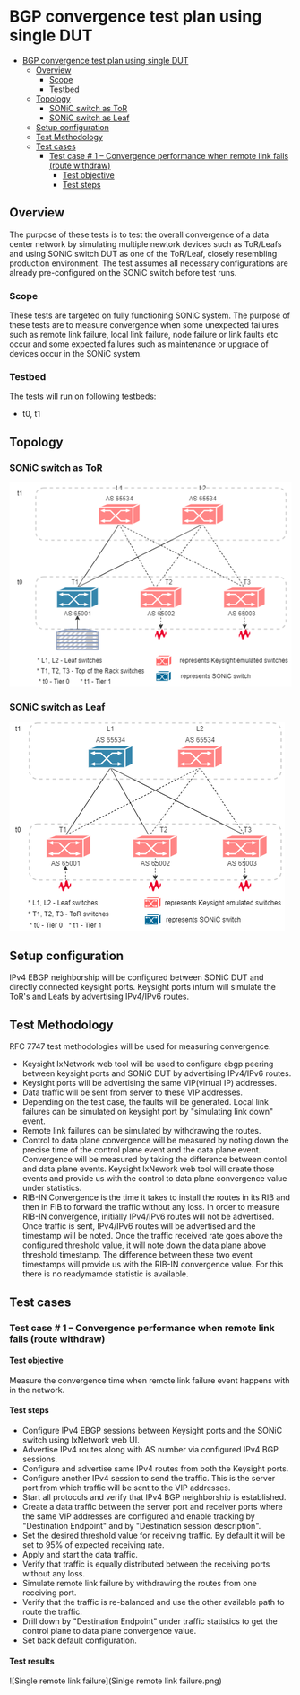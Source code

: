 # BGP convergence test plan using single DUT

- [BGP convergence test plan using single DUT](#bgp-convergence-test-plan-using-single-dut)
  - [Overview](#overview)
    - [Scope](#scope)
    - [Testbed](#testbed)
  - [Topology](#topology)
    - [SONiC switch as ToR](#sonic-switch-as-tor)
    - [SONiC switch as Leaf](#sonic-switch-as-leaf)
  - [Setup configuration](#setup-configuration)
  - [Test Methodology](#test-methodology)
  - [Test cases](#test-cases)
    - [Test case # 1 – Convergence performance when remote link fails (route withdraw)](#test-case--1--convergence-performance-when-remote-link-fails-route-withdraw)
      - [Test objective](#test-objective)
      - [Test steps](#test-steps)

## Overview
The purpose of these tests is to test the overall convergence of a data center network by simulating multiple newtork devices such as ToR/Leafs and using SONiC switch DUT as one of the ToR/Leaf, closely resembling production environment. The test assumes all necessary configurations are already pre-configured on the SONiC switch before test runs.

### Scope
These tests are targeted on fully functioning SONiC system. The purpose of these tests are to measure convergence when some unexpected failures such as remote link failure, local link failure, node failure or link faults etc occur and some expected failures such as maintenance or upgrade of devices occur in the SONiC system.

### Testbed
The tests will run on following testbeds:
* t0, t1

## Topology
### SONiC switch as ToR

![SONiC DUT as ToR ](Usecase4_4_1.png)

### SONiC switch as Leaf

![SONiC DUT as ToR ](Usecase4_5_1.png)

## Setup configuration
IPv4 EBGP neighborship will be configured between SONiC DUT and directly connected keysight ports. Keysight ports inturn will simulate the ToR's and Leafs by advertising IPv4/IPv6 routes.

## Test Methodology
RFC 7747 test methodologies will be used for measuring convergence. 
* Keysight IxNetwork web tool will be used to configure ebgp peering between keysight ports and SONiC DUT by advertising IPv4/IPv6 routes. 
* Keysight ports will be advertising the same VIP(virtual IP) addresses. 
* Data traffic will be sent from  server to these VIP addresses. 
* Depending on the test case, the faults will be generated. Local link failures can be simulated on keysight port by "simulating link down" event. 
* Remote link failures can be simulated by withdrawing the routes.
* Control to data plane convergence will be measured by noting down the precise time of the control plane event and the data plane event. Convergence will be measured by taking the difference between contol and data plane events. Keysight IxNework web tool will create those events and provide us with the control to data plane convergence value under statistics.
* RIB-IN Convergence is the time it takes to install the routes in its RIB and then in FIB to forward the traffic without any loss. In order to measure RIB-IN convergence, initially IPv4/IPv6 routes will not be advertised. Once traffic is sent, IPv4/IPv6 routes will be advertised and the timestamp will be noted. Once the traffic received rate goes above the configured threshold value, it will note down the data plane above threshold timestamp. The difference between these two event timestamps will provide us with the RIB-IN convergence value. For this there is no readymamde statistic is available.

## Test cases
### Test case # 1 – Convergence performance when remote link fails (route withdraw)
#### Test objective
Measure the convergence time when remote link failure event happens with in the network.
#### Test steps
* Configure IPv4 EBGP sessions between Keysight ports and the SONiC switch using IxNetwork web UI.
* Advertise IPv4 routes along with AS number via configured IPv4 BGP sessions.
* Configure and advertise same IPv4 routes from both the Keysight ports.
* Configure another IPv4 session to send the traffic. This is the server port from which traffic will be sent to the VIP addresses.
* Start all protocols and verify that IPv4 BGP neighborship is established.
* Create a data traffic between the server port and receiver ports where the same VIP addresses are configured and enable tracking by "Destination Endpoint" and by "Destination session description".
* Set the desired threshold value for receiving traffic. By default it will be set to 95% of expected receiving rate.
* Apply and start the data traffic.
* Verify that traffic is equally distributed between the receiving ports without any loss.
* Simulate remote link failure by withdrawing the routes from one receiving port. 
* Verify that the traffic is re-balanced and use the other available path to route the traffic.
* Drill down by "Destination Endpoint" under traffic statistics to get the control plane to data plane convergence value.
* Set back default configuration.
#### Test results
![Single remote link failure](Sinlge remote link failure.png)


